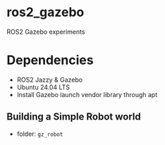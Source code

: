 # ros2_gazebo
ROS2 Gazebo experiments

# Dependencies
- ROS2 Jazzy & Gazebo
- Ubuntu 24.04 LTS
- Install Gazebo launch vendor library through apt

## Building a Simple Robot world

- folder: `gz_robot`

